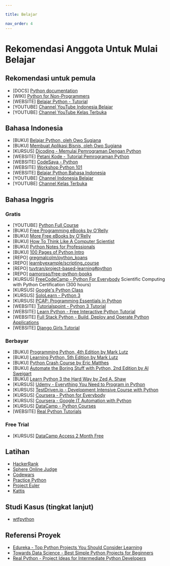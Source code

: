 ```yaml
---

title: Belajar

nav_order: 4
---
```


# Rekomendasi Anggota Untuk Mulai Belajar

## Rekomendasi untuk pemula

- [DOCS] [Python documentation](https://docs.python.org/3/)
- [WIKI] [Python for Non-Programmers](https://wiki.python.org/moin/BeginnersGuide/NonProgrammers)
- [WEBSITE] [Belajar Python - Tutorial](https://belajarpython.com/tutorial/apa-itu-python)
- [YOUTUBE] [Channel YouTube Indonesia Belajar](https://www.youtube.com/IndonesiaBelajarKomputer)
- [YOUTUBE] [Channel YouTube Kelas Terbuka](https://www.youtube.com/KelasTerbuka)

## Bahasa Indonesia

- [BUKU] [Belajar Python, oleh Owo Sugiana](http://indorey.blogspot.co.id/2015/12/buku-belajar-python-dalam-bahasa.html)
- [BUKU] [Membuat Aplikasi Bisnis, oleh Owo Sugiana](https://drive.google.com/file/d/0B_ZKePry36BiczFBbWVCSGlab2M/edit)
- [KURSUS] [Dicoding - Memulai Pemrograman Dengan Python](https://www.dicoding.com/academies/86)
- [WEBSITE] [Petani Kode - Tutorial Pemrograman Python](https://www.petanikode.com/tutorial/python/)
- [WEBSITE] [CodeSaya - Python](https://codesaya.com/python/)
- [WEBSITE] [Workshop Python 101](https://sakti.github.io/python101/)
- [WEBSITE] [Belajar Python Bahasa Indonesia](https://sekolahkoding.com/track/belajar-python-bahasa-indonesia)
- [YOUTUBE] [Channel Indonesia Belajar](https://www.youtube.com/IndonesiaBelajarKomputer)
- [YOUTUBE] [Channel Kelas Terbuka](https://www.youtube.com/KelasTerbuka)

## Bahasa Inggris

### Gratis

- [YOUTUBE] [Python Full Course](https://youtu.be/XKHEtdqhLK8)
- [BUKU] [Free Programming eBooks by O'Relly](https://www.oreilly.com/programming/free/)
- [BUKU] [More Free eBooks by O'Relly](https://www.oreilly.com/free/reports.html)
- [BUKU] [How To Think Like A Computer Scientist](http://openbookproject.net/thinkcs/python/english3e/)
- [BUKU] [Python Notes for Professionals](https://books.goalkicker.com/PythonBook/)
- [BUKU] [100 Pages of Python Intro](https://learnbyexample.github.io/100_page_python_intro/introduction.html)
- [REPO] [gregmalcolm/python_koans](https://github.com/gregmalcolm/python_koans)
- [REPO] [learnbyexample/scripting_course](https://github.com/learnbyexample/scripting_course/blob/master/Python_curated_resources.md)
- [REPO] [tuvtran/project-based-learning#python](https://github.com/tuvtran/project-based-learning#python)
- [REPO] [pamoroso/free-python-books](https://github.com/pamoroso/free-python-books)
- [KURSUS] [FreeCodeCamp - Python For Everybody](https://www.freecodecamp.org/learn/) Scientific Computing with Python Certification (300 hours)
- [KURSUS] [Google's Python Class](https://developers.google.com/edu/python)
- [KURSUS] [SoloLearn - Python 3](https://www.sololearn.com/Course/Python/)
- [KURSUS] [PCAP: Programming Essentials in Python](https://www.netacad.com/courses/programming/pcap-programming-essentials-python)
- [WEBSITE] [Tutorialspoint - Python 3 Tutorial](https://www.tutorialspoint.com/python3/)
- [WEBSITE] [Learn Python - Free Interactive Python Tutorial](https://www.learnpython.org)
- [WEBSITE] [Full Stack Python - Build, Deploy and Operate Python Applications](https://www.fullstackpython.com/)
- [WEBSITE] [Django Girls Tutorial](https://tutorial.djangogirls.org/en/)

### Berbayar

- [BUKU] [Programming Python, 4th Edition by Mark Lutz](https://learning.oreilly.com/library/view/programming-python-4th/9781449398712/)
- [BUKU] [Learning Python, 5th Edition by Mark Lutz](https://learning.oreilly.com/library/view/learning-python-5th/9781449355722/)
- [BUKU] [Python Crash Course by Eric Matthes](https://learning.oreilly.com/library/view/python-crash-course/9781457197185/)
- [BUKU] [Automate the Boring Stuff with Python, 2nd Edition by Al Sweigart](https://nostarch.com/automatestuff2)
- [BUKU] [Learn Python 3 the Hard Way by Zed A. Shaw](https://learnpythonthehardway.org)
- [KURSUS] [Udemy - Everything You Need to Program in Python ](https://www.udemy.com/the-python-bible/)
- [KURSUS] [TestDriven.io - Development Intensive Course with Python](https://testdriven.io/courses/)
- [KURSUS] [Coursera - Python for Everybody](https://www.coursera.org/specializations/python)
- [KURSUS] [Coursera - Google IT Automation with Python](https://www.coursera.org/professional-certificates/google-it-automation)
- [KURSUS] [DataCamp - Python Courses](https://learn.datacamp.com/courses/tech:python)
- [WEBSITE] [Real Python Tutorials](https://realpython.com)

### Free Trial
- [KURSUS] [DataCamp Access 2 Month Free](https://t.me/pythonID/155334)

## Latihan

- [HackerRank](https://www.hackerrank.com/domains/python)
- [Sphere Online Judge](https://www.spoj.com/)
- [Codewars](https://www.codewars.com/kata/search/python?q=&&beta=false)
- [Practice Python](https://www.practicepython.org/)
- [Project Euler](https://projecteuler.net/)
- [Kattis](https://open.kattis.com/)

## Studi Kasus (tingkat lanjut)
- [wtfpython](https://github.com/satwikkansal/wtfpython) 

## Referensi Proyek

- [Edureka - Top Python Projects You Should Consider Learning](https://www.edureka.co/blog/python-projects/)
- [Towards Data Science - Best Simple Python Projects for Beginners](https://towardsdatascience.com/best-small-python-projects-to-do-e0e3276ad465)
- [Real Python - Project Ideas for Intermediate Python Developers](https://realpython.com/intermediate-python-project-ideas/)
